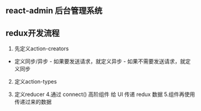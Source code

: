 ## react-admin 后台管理系统


## redux开发流程
  1. 先定义action-creators
   - 定义同步/异步
    - 如果要发送请求，就定义异步
    - 如果不需要发送请求，就定义同步
  
 2. 定义action-types
 
 3. 定义reducer
 4.通过 connect()  高阶组件 给 UI 传递 redux 数据
 5.组件再使用传递过来的数据
  